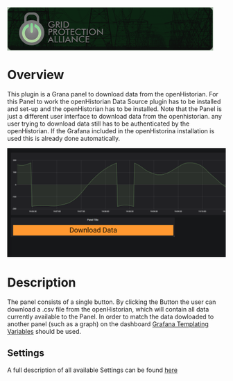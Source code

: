 ﻿<div style="height:100px;">
<img align="left"  style="height:100px" src="./img/GPA.png" alt="Grid Protection Alliance">
</div>


# Overview

This plugin is a Grana panel to download data from the openHistorian.
For this Panel to work the openHistorian Data Source plugin has to be installed and set-up and the openHistorian has to be installed.
Note that the Panel is just a different user interface to download data from the openhistorian. any user trying to download data still has to be authenticated by the openHistorian. 
If the Grafana included in the openHistorina installation is used this is already done automatically.

![Phasor Alarm Panel](./img/Example.png)
# Description

The panel consists of a single button. By clicking the Button the user can download a .csv file from the openHistorian, which will contain all data currently available to the Panel.
In order to match the data dowloaded to another panel (such as a graph) on the dashboard [Grafana Templating Variables](https://grafana.com/docs/grafana/latest/reference/templating/) should be used. 

## Settings

A full description of all available Settings can be found [here](./Settings.md) 


